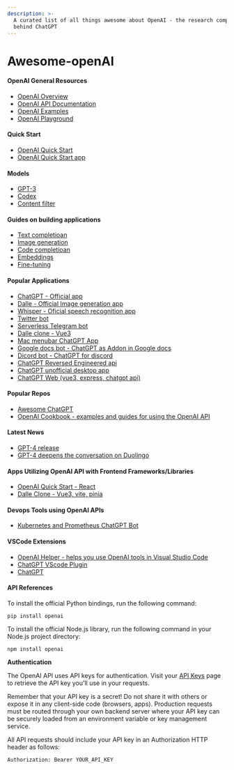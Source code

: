 ```yaml
---
description: >-
  A curated list of all things awesome about OpenAI - the research company
  behind ChatGPT
---
```


# Awesome-openAI

#### OpenAI General Resources

* [OpenAI Overview](https://beta.openai.com/)
* [OpenAI API Documentation](https://beta.openai.com/docs/introduction)
* [OpenAI Examples](https://beta.openai.com/examples)
* [OpenAI Playground](https://beta.openai.com/playground)

#### Quick Start

* [OpenAI Quick Start](https://beta.openai.com/docs/quickstart)
* [OpenAI Quick Start app](https://github.com/openai/openai-quickstart-node)

#### Models

* [GPT-3](https://beta.openai.com/docs/models/gpt-3)
* [Codex](https://beta.openai.com/docs/models/codex)
* [Content filter](https://beta.openai.com/docs/models/content-filter)

#### Guides on building applications

* [Text completioan](https://beta.openai.com/docs/guides/completion)
* [Image generation](https://beta.openai.com/docs/guides/images)
* [Code completioan](https://beta.openai.com/docs/guides/code)
* [Embeddings](https://beta.openai.com/docs/guides/embeddings)
* [Fine-tuning](https://beta.openai.com/docs/guides/fine-tuning)

#### Popular Applications

* [ChatGPT - Official app](https://chat.openai.com/)
* [Dalle - Official Image generation app](https://beta.openai.com/docs/guides/images)
* [Whisper - Oficial speech recognition app](https://openai.com/blog/whisper/)
* [Twitter bot](https://github.com/transitive-bullshit/chatgpt-twitter-bot)
* [Serverless Telegram bot](https://github.com/franalgaba/chatgpt-telegram-bot-serverless)
* [Dalle clone - Vue3](https://github.com/Jaykef/OpenAI-ImageGeneration-Vue3)
* [Mac menubar ChatGPT App](https://github.com/vincelwt/chatgpt-mac)
* [Google docs bot - ChatGPT as Addon in Google docs](https://github.com/cesarhuret/docGPT)
* [Dicord bot - ChatGPT for discord](https://github.com/m1guelpf/chatgpt-discord)
* [ChatGPT Reversed Engineered api](https://github.com/acheong08/ChatGPT)
* [ChatGPT unofficial desktop app](https://github.com/lencx/ChatGPT)
* [ChatGPT Web (vue3, express, chatgpt api)](https://github.com/Chanzhaoyu/chatgpt-web)

#### Popular Repos

* [Awesome ChatGPT](https://github.com/humanloop/awesome-chatgpt)
* [OpenAI Cookbook - examples and guides for using the OpenAI API](https://github.com/openai/openai-cookbook)

#### Latest News

* [GPT-4 release](https://openai.com/product/gpt-4)
* [GPT-4 deepens the conversation on Duolingo](https://openai.com/customer-stories/duolingo)

#### Apps Utilizing OpenAI API with Frontend Frameworks/Libraries

* [OpenAI Quick Start - React](https://github.com/openai/openai-quickstart-node)
* [Dalle Clone - Vue3, vite, pinia](https://github.com/Jaykef/OpenAI-ImageGeneration-Vue3)

#### Devops Tools using OpenAI APIs

* [Kubernetes and Prometheus ChatGPT Bot](https://github.com/robusta-dev/kubernetes-chatgpt-bot)

#### VSCode Extensions

* [OpenAI Helper - helps you use OpenAI tools in Visual Studio Code](https://marketplace.visualstudio.com/items?itemName=dogukanakkaya.chatgpt-code)
* [ChatGPT VScode Plugin](https://marketplace.visualstudio.com/items?itemName=JayBarnes.chatgpt-vscode-plugin)
* [ChatGPT](https://marketplace.visualstudio.com/items?itemName=kiranshah.chatgpt-helper)

#### API References

To install the official Python bindings, run the following command:

```
pip install openai
```

To install the official Node.js library, run the following command in your Node.js project directory:

```
npm install openai
```

**Authentication**

The OpenAI API uses API keys for authentication. Visit your [API Keys](https://beta.openai.com/account/api-keys) page to retrieve the API key you'll use in your requests.

Remember that your API key is a secret! Do not share it with others or expose it in any client-side code (browsers, apps). Production requests must be routed through your own backend server where your API key can be securely loaded from an environment variable or key management service.

All API requests should include your API key in an Authorization HTTP header as follows:

```
Authorization: Bearer YOUR_API_KEY
```
